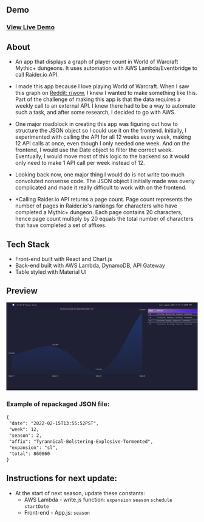 ## Demo

### [View Live Demo](https://mythicplus.vercel.app/)

## About

- An app that displays a graph of player count in World of Warcraft Mythic+ dungeons. It uses automation with AWS Lambda/Eventbridge to call Raider.io API.

- I made this app because I love playing World of Warcraft. When I saw this graph on [Reddit: r/wow](https://www.reddit.com/r/wow/comments/o5nocw/comment/h2ov91n/?utm_source=share&utm_medium=web2x&context=3), I knew I wanted to make something like this. Part of the challenge of making this app is that the data requires a weekly call to an external API. I knew there had to be a way to automate such a task, and after some research, I decided to go with AWS.

- One major roadblock in creating this app was figuring out how to structure the JSON object so I could use it on the frontend. Initially, I experimented with calling the API for all 12 weeks every week, making 12 API calls at once, even though I only needed one week. And on the frontend, I would use the Date object to filter the correct week. Eventually, I would move most of this logic to the backend so it would only need to make 1 API call per week instead of 12.

- Looking back now, one major thing I would do is not write too much convoluted nonsense code. The JSON object I initially made was overly complicated and made it really difficult to work with on the frontend.

- \*Calling Raider.io API returns a page count. Page count represents the number of pages in Raider.io's rankings for characters who have completed a Mythic+ dungeon. Each page contains 20 characters, hence page count multiply by 20 equals the total number of characters that have completed a set of affixes.

## Tech Stack

- Front-end built with React and Chart.js
- Back-end built with AWS Lambda, DynamoDB, API Gateway
- Table styled with Material UI

## Preview

!["M+"](https://github.com/WebDevBernard/Portfolio/blob/main/docs/raiderio.png?raw=true)

### Example of repackaged JSON file:

```
{
 "date": "2022-02-15T13:55:52PST",
 "week": 12,
 "season": 2,
 "affix": "Tyrannical-Bolstering-Explosive-Tormented",
 "expansion": "sl",
 "total": 860060
}
```

## Instructions for next update:

- At the start of next season, update these constants:
  - AWS Lambda - write.js function: `expansion` `season` `schedule` `startDate`
  - Front-end - App.js: `season`
